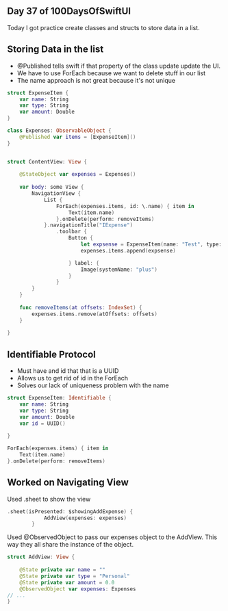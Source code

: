 ## Day 37 of 100DaysOfSwiftUI

Today I got practice create classes and structs to store data in a list.  


## Storing Data in the list

- @Published tells swift if that property of the class update update the UI.
- We have to use ForEach because we want to delete stuff in our list
- The name approach is not great because it's not unique

```swift
struct ExpenseItem {
    var name: String
    var type: String
    var amount: Double
}

class Expenses: ObservableObject {
    @Published var items = [ExpenseItem]()
}


struct ContentView: View {
    
    @StateObject var expenses = Expenses()
        
    var body: some View {
        NavigationView {
            List {
                ForEach(expenses.items, id: \.name) { item in
                    Text(item.name)
                }.onDelete(perform: removeItems)
            }.navigationTitle("IExpense")
                .toolbar {
                    Button {
                        let expsense = ExpenseItem(name: "Test", type: "Personal", amount: 5)
                        expenses.items.append(expsense)

                    } label: {
                        Image(systemName: "plus")
                    }
                }
        }
    }
    
    func removeItems(at offsets: IndexSet) {
        expenses.items.remove(atOffsets: offsets)
    }
    
}
```

## Identifiable Protocol

- Must have and id that that is a UUID
- Allows us to get rid of id in the ForEach
- Solves our lack of uniqueness problem with the name

```swift
struct ExpenseItem: Identifiable {
    var name: String
    var type: String
    var amount: Double
    var id = UUID()
    
}
```

```swift
ForEach(expenses.items) { item in
    Text(item.name)
}.onDelete(perform: removeItems)
```

## Worked on Navigating View

Used .sheet to show the view

```swift
.sheet(isPresented: $showingAddExpense) {
            AddView(expenses: expenses)
        }
```

Used @ObservedObject to pass our expenses object to the AddView.  This way they all share the instance of the object.

```swift
struct AddView: View {
    
    @State private var name = ""
    @State private var type = "Personal"
    @State private var amount = 0.0
    @ObservedObject var expenses: Expenses
// ...
}
```
